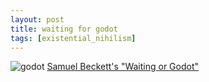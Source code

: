 ```yaml
---
layout: post
title: waiting for godot
tags: [existential_nihilism]
---
```

![godot](../../../../images/godot.png)
[Samuel Beckett's "Waiting or Godot"](https://www.youtube.com/watch?v=Wifcyo64n-w)

